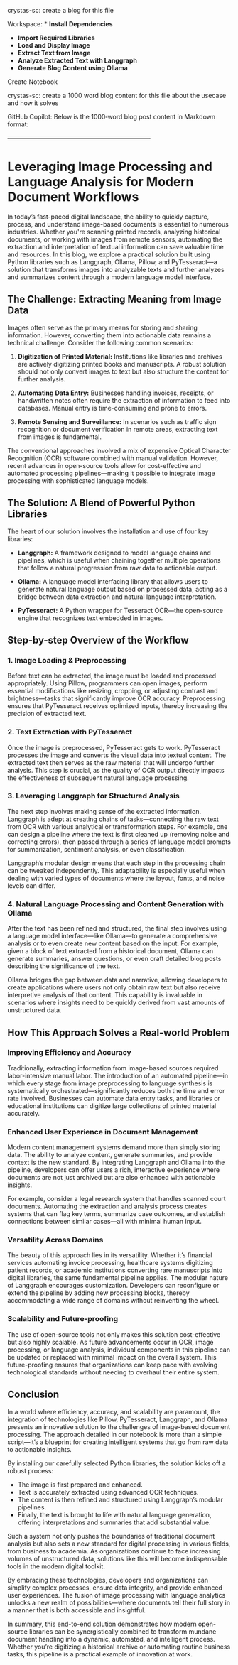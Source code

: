 crystas-sc: create a blog for this file

Workspace: * **Install Dependencies**
* **Import Required Libraries**
* **Load and Display Image**
* **Extract Text from Image**
* **Analyze Extracted Text with Langgraph**
* **Generate Blog Content using Ollama**



Create Notebook

crystas-sc: create a 1000 word blog content for this file about the usecase and how it solves 

GitHub Copilot: Below is the 1000‑word blog post content in Markdown format:

––––––––––––––––––––––––––––––––––––––––––––––
# Leveraging Image Processing and Language Analysis for Modern Document Workflows

In today’s fast-paced digital landscape, the ability to quickly capture, process, and understand image-based documents is essential to numerous industries. Whether you're scanning printed records, analyzing historical documents, or working with images from remote sensors, automating the extraction and interpretation of textual information can save valuable time and resources. In this blog, we explore a practical solution built using Python libraries such as Langgraph, Ollama, Pillow, and PyTesseract—a solution that transforms images into analyzable texts and further analyzes and summarizes content through a modern language model interface.

## The Challenge: Extracting Meaning from Image Data

Images often serve as the primary means for storing and sharing information. However, converting them into actionable data remains a technical challenge. Consider the following common scenarios:

1. **Digitization of Printed Material:** Institutions like libraries and archives are actively digitizing printed books and manuscripts. A robust solution should not only convert images to text but also structure the content for further analysis.
   
2. **Automating Data Entry:** Businesses handling invoices, receipts, or handwritten notes often require the extraction of information to feed into databases. Manual entry is time-consuming and prone to errors.

3. **Remote Sensing and Surveillance:** In scenarios such as traffic sign recognition or document verification in remote areas, extracting text from images is fundamental.

The conventional approaches involved a mix of expensive Optical Character Recognition (OCR) software combined with manual validation. However, recent advances in open-source tools allow for cost-effective and automated processing pipelines—making it possible to integrate image processing with sophisticated language models.

## The Solution: A Blend of Powerful Python Libraries

The heart of our solution involves the installation and use of four key libraries:
   
- **Langgraph:** A framework designed to model language chains and pipelines, which is useful when chaining together multiple operations that follow a natural progression from raw data to actionable output.
  
- **Ollama:** A language model interfacing library that allows users to generate natural language output based on processed data, acting as a bridge between data extraction and natural language interpretation.


- **PyTesseract:** A Python wrapper for Tesseract OCR—the open-source engine that recognizes text embedded in images.



## Step-by-step Overview of the Workflow

### 1. Image Loading & Preprocessing

Before text can be extracted, the image must be loaded and processed appropriately. Using Pillow, programmers can open images, perform essential modifications like resizing, cropping, or adjusting contrast and brightness—tasks that significantly improve OCR accuracy. Preprocessing ensures that PyTesseract receives optimized inputs, thereby increasing the precision of extracted text.

### 2. Text Extraction with PyTesseract

Once the image is preprocessed, PyTesseract gets to work. PyTesseract processes the image and converts the visual data into textual content. The extracted text then serves as the raw material that will undergo further analysis. This step is crucial, as the quality of OCR output directly impacts the effectiveness of subsequent natural language processing.

### 3. Leveraging Langgraph for Structured Analysis

The next step involves making sense of the extracted information. Langgraph is adept at creating chains of tasks—connecting the raw text from OCR with various analytical or transformation steps. For example, one can design a pipeline where the text is first cleaned up (removing noise and correcting errors), then passed through a series of language model prompts for summarization, sentiment analysis, or even classification.

Langgraph’s modular design means that each step in the processing chain can be tweaked independently. This adaptability is especially useful when dealing with varied types of documents where the layout, fonts, and noise levels can differ.

### 4. Natural Language Processing and Content Generation with Ollama

After the text has been refined and structured, the final step involves using a language model interface—like Ollama—to generate a comprehensive analysis or to even create new content based on the input. For example, given a block of text extracted from a historical document, Ollama can generate summaries, answer questions, or even craft detailed blog posts describing the significance of the text.

Ollama bridges the gap between data and narrative, allowing developers to create applications where users not only obtain raw text but also receive interpretive analysis of that content. This capability is invaluable in scenarios where insights need to be quickly derived from vast amounts of unstructured data.

## How This Approach Solves a Real-world Problem

### Improving Efficiency and Accuracy

Traditionally, extracting information from image-based sources required labor-intensive manual labor. The introduction of an automated pipeline—in which every stage from image preprocessing to language synthesis is systematically orchestrated—significantly reduces both the time and error rate involved. Businesses can automate data entry tasks, and libraries or educational institutions can digitize large collections of printed material accurately.

### Enhanced User Experience in Document Management

Modern content management systems demand more than simply storing data. The ability to analyze content, generate summaries, and provide context is the new standard. By integrating Langgraph and Ollama into the pipeline, developers can offer users a rich, interactive experience where documents are not just archived but are also enhanced with actionable insights.

For example, consider a legal research system that handles scanned court documents. Automating the extraction and analysis process creates systems that can flag key terms, summarize case outcomes, and establish connections between similar cases—all with minimal human input.

### Versatility Across Domains

The beauty of this approach lies in its versatility. Whether it’s financial services automating invoice processing, healthcare systems digitizing patient records, or academic institutions converting rare manuscripts into digital libraries, the same fundamental pipeline applies. The modular nature of Langgraph encourages customization. Developers can reconfigure or extend the pipeline by adding new processing blocks, thereby accommodating a wide range of domains without reinventing the wheel.

### Scalability and Future-proofing

The use of open-source tools not only makes this solution cost-effective but also highly scalable. As future advancements occur in OCR, image processing, or language analysis, individual components in this pipeline can be updated or replaced with minimal impact on the overall system. This future-proofing ensures that organizations can keep pace with evolving technological standards without needing to overhaul their entire system.

## Conclusion

In a world where efficiency, accuracy, and scalability are paramount, the integration of technologies like Pillow, PyTesseract, Langgraph, and Ollama presents an innovative solution to the challenges of image-based document processing. The approach detailed in our notebook is more than a simple script—it’s a blueprint for creating intelligent systems that go from raw data to actionable insights.

By installing our carefully selected Python libraries, the solution kicks off a robust process:
- The image is first prepared and enhanced.
- Text is accurately extracted using advanced OCR techniques.
- The content is then refined and structured using Langgraph’s modular pipelines.
- Finally, the text is brought to life with natural language generation, offering interpretations and summaries that add substantial value.

Such a system not only pushes the boundaries of traditional document analysis but also sets a new standard for digital processing in various fields, from business to academia. As organizations continue to face increasing volumes of unstructured data, solutions like this will become indispensable tools in the modern digital toolkit.

By embracing these technologies, developers and organizations can simplify complex processes, ensure data integrity, and provide enhanced user experiences. The fusion of image processing with language analytics unlocks a new realm of possibilities—where documents tell their full story in a manner that is both accessible and insightful.

In summary, this end-to-end solution demonstrates how modern open-source libraries can be synergistically combined to transform mundane document handling into a dynamic, automated, and intelligent process. Whether you’re digitizing a historical archive or automating routine business tasks, this pipeline is a practical example of innovation at work.

